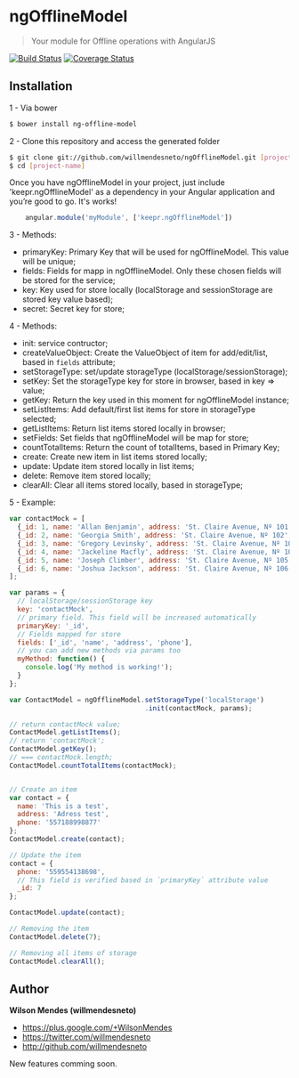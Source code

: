 # ngOfflineModel

> Your module for Offline operations with AngularJS

[![Build Status](https://travis-ci.org/willmendesneto/ngOfflineModel.png?branch=master)](https://travis-ci.org/willmendesneto/ngOfflineModel)
[![Coverage Status](https://coveralls.io/repos/willmendesneto/ngOfflineModel/badge.svg?branch=master)](https://coveralls.io/r/willmendesneto/ngOfflineModel?branch=master)

## Installation

1 - Via bower

```bash
$ bower install ng-offline-model
```

2 - Clone this repository and access the generated folder

```bash
$ git clone git://github.com/willmendesneto/ngOfflineModel.git [project-name]
$ cd [project-name]
```
Once you have ngOfflineModel in your project, just include 'keepr.ngOfflineModel' as a dependency in your Angular application and you’re good to go. It's works!

```javascript
    angular.module('myModule', ['keepr.ngOfflineModel'])
```

3 - Methods:

- primaryKey: Primary Key that will be used for ngOfflineModel. This value will be unique;
- fields: Fields for mapp in ngOfflineModel. Only these chosen fields will be stored for the service;
- key: Key used for store locally (localStorage and sessionStorage are stored key value based);
- secret: Secret key for store;

4 - Methods:

- init: service contructor;
- createValueObject: Create the ValueObject of item for add/edit/list, based in `fields` attribute;
- setStorageType: set/update storageType (localStorage/sessionStorage);
- setKey: Set the storageType key for store in browser, based in key => value;
- getKey: Return the key used in this moment for ngOfflineModel instance;
- setListItems: Add default/first list items for store in storageType selected;
- getListItems: Return list items stored locally in browser;
- setFields: Set fields that ngOfflineModel will be map for store;
- countTotalItems: Return the count of totalItems, based in Primary Key;
- create: Create new item in list items stored locally;
- update: Update item stored locally in list items;
- delete: Remove item stored locally;
- clearAll: Clear all items stored locally, based in storageType;

5 - Example:

```javascript
var contactMock = [
  {_id: 1, name: 'Allan Benjamin', address: 'St. Claire Avenue, Nº 101', phone: '557188339933'},
  {_id: 2, name: 'Georgia Smith', address: 'St. Claire Avenue, Nº 102', phone: '557188339933'},
  {_id: 3, name: 'Gregory Levinsky', address: 'St. Claire Avenue, Nº 103', phone: '557188339933'},
  {_id: 4, name: 'Jackeline Macfly', address: 'St. Claire Avenue, Nº 104', phone: '557188339933'},
  {_id: 5, name: 'Joseph Climber', address: 'St. Claire Avenue, Nº 105', phone: '557188339933'},
  {_id: 6, name: 'Joshua Jackson', address: 'St. Claire Avenue, Nº 106', phone: '557188339933'}
];

var params = {
  // localStorage/sessionStorage key
  key: 'contactMock',
  // primary field. This field will be increased automatically
  primaryKey: '_id',
  // Fields mapped for store
  fields: ['_id', 'name', 'address', 'phone'],
  // you can add new methods via params too
  myMethod: function() {
    console.log('My method is working!');
  }
};

var ContactModel = ngOfflineModel.setStorageType('localStorage')
                                  .init(contactMock, params);

// return contactMock value;
ContactModel.getListItems();
// return 'contactMock';
ContactModel.getKey();
// === contactMock.length;
ContactModel.countTotalItems(contactMock);


// Create an item
var contact = {
  name: 'This is a test',
  address: 'Adress test',
  phone: '557188998877'
};
ContactModel.create(contact);

// Update the item
contact = {
  phone: '559554138698',
  // This field is verified based in `primaryKey` attribute value
  _id: 7
};

ContactModel.update(contact);

// Removing the item
ContactModel.delete(7);

// Removing all items of storage
ContactModel.clearAll();
```

## Author

**Wilson Mendes (willmendesneto)**
+ <https://plus.google.com/+WilsonMendes>
+ <https://twitter.com/willmendesneto>
+ <http://github.com/willmendesneto>


New features comming soon.
